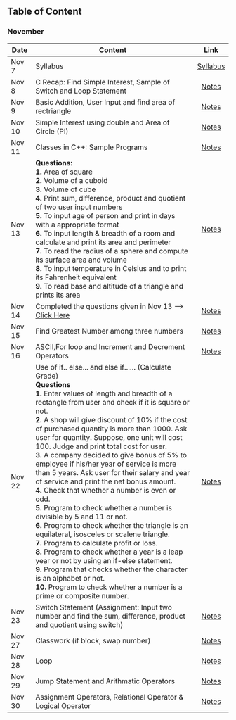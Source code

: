 Table of Content
-

### November 

|Date|Content|Link|
|--------|---------|:---------:|
|Nov 7|Syllabus|[Syllabus](/000_Nov7/)|
|Nov 8|C Recap: Find Simple Interest, Sample of Switch and Loop Statement|[Notes](/001_Nov8/)|
|Nov 9|Basic Addition, User Input and find area of rectriangle|[Notes](/002_Nov9/)|
|Nov 10|Simple Interest using double and Area of Circle (PI)|[Notes](/003_Nov10/)|
|Nov 11|Classes in C++: Sample Programs|[Notes](/004_Nov11/)|
|Nov 13|**Questions:**<br/>**1.** Area of square <br/> **2.** Volume of a cuboid <br/> **3.** Volume of cube <br/> **4.** Print sum, difference, product and quotient of two user input numbers <br/> **5.** To input age of person and print in days with a appropriate format <br/> **6.** To input length & breadth of a room and calculate and print its area and perimeter <br/> **7.** To read the radius of a sphere and compute its surface area and volume <br/> **8.** To input temperature in Celsius and to print its Fahrenheit equivalent <br/> **9.** To read base and altitude of a triangle and prints its area|[Notes](/005_Nov13/)|
|Nov 14|Completed the questions given in Nov 13 --> [Click Here](/005_Nov13/)|[Notes](/006_Nov14/)|
|Nov 15|Find Greatest Number among three numbers |[Notes](/007_Nov15)|
|Nov 16|ASCII,For loop and Increment and Decrement Operators |[Notes](/008_Nov16/)|
|Nov 22|Use of if.. else... and else if...... (Calculate Grade) <br/> **Questions** <br/> **1.** Enter values of length and breadth of a rectangle from user and check if it is square or not. <br/> **2.** A shop will give discount of 10% if the cost of purchased quantity is more than 1000. Ask user for quantity. Suppose, one unit will cost 100. Judge and print total cost for user. <br/> **3.** A company decided to give bonus of 5% to employee if his/her year of service is more than 5 years. Ask user for their salary and year of service and print the net bonus amount. <br/> **4.** Check that whether a number is even or odd. <br/> **5.** Program to check whether a number is divisible by 5 and 11 or not. <br/> **6.** Program to check whether the triangle is an equilateral, isosceles or scalene triangle. <br/> **7.** Program to calculate profit or loss. <br/> **8.** Program to check whether a year is a leap year or not by using an if-else statement. <br/> **9.** Program that checks whether the character is an alphabet or not. <br/> **10.** Program to check whether a number is a prime or composite number.|[Notes](/009_Nov22/) |
|Nov 23|Switch Statement (Assignment: Input two number and find the sum, difference, product and quotient using switch)| [Notes](/010_Nov23/)|
|Nov 27| Classwork (if block, swap number)| [Notes](/011_Nov27/)|
|Nov 28| Loop | [Notes](/012_Nov28/)|
|Nov 29| Jump Statement and Arithmatic Operators| [Notes](/013_Nov29/)|
|Nov 30| Assignment Operators, Relational Operator & Logical Operator | [Notes](/014_Nov30/)|

